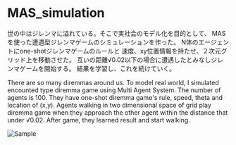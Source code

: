# MAS_simulation
世の中はジレンマに溢れている。そこで実社会のモデル化を目的として、
MASを使った遭遇型ジレンマゲームのシミュレーションを作った。
N体のエージェントにone-shotジレンマゲームのルールと
速度、xy位置情報を持たせ、２次元グリッド上を移動させた。
互いの距離√0.02以下の場合に遭遇したとみなしジレンマゲームを開始する。
結果を学習し、これを続けていく。

There are so many diremmas around us.
To model real world, I simulated encounted type diremma game using Multi Agent System.
The number of agents is 100.
They have one-shot diremma game's rule, speed, theta and location of (x,y).
Agents walking in two dimensional space of grid play diremma game 
when they approach the other agent within the distance that under √0.02.
After game, they learned result and start walking.

![Sample](https://user-images.githubusercontent.com/38319910/89000732-12c64d00-d333-11ea-9232-e46aca3746c5.gif)
